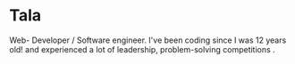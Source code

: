 # Tala
 Web- Developer / Software engineer.
I've been coding since I was 12 years old!
and experienced a lot of leadership, problem-solving competitions .
